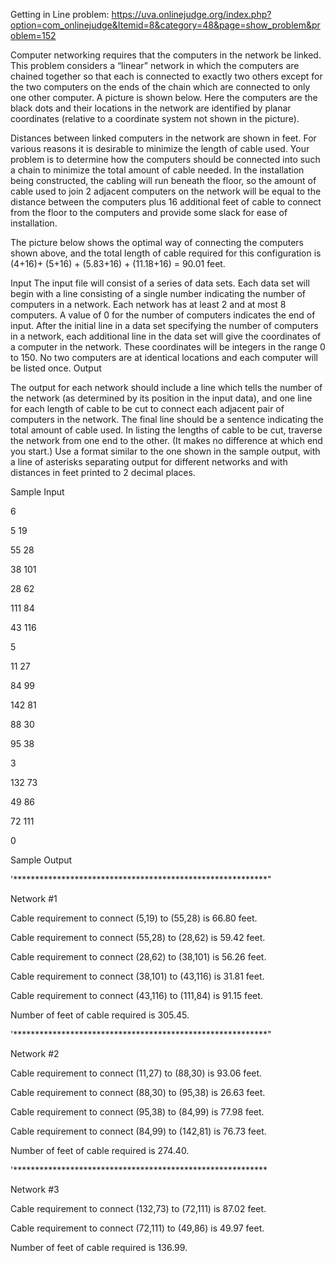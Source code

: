 Getting in Line problem:
https://uva.onlinejudge.org/index.php?option=com_onlinejudge&Itemid=8&category=48&page=show_problem&problem=152

Computer networking requires that the computers in the network be linked.
This problem considers a “linear” network in which the computers are chained together so that each
is connected to exactly two others except for the two computers on the ends of the chain which are
connected to only one other computer. A picture is shown below. Here the computers are the black
dots and their locations in the network are identified by planar coordinates (relative to a coordinate
system not shown in the picture).

Distances between linked computers in the network are shown in feet.
For various reasons it is desirable to minimize the length of cable used.
Your problem is to determine how the computers should be connected into such a chain to minimize
the total amount of cable needed. In the installation being constructed, the cabling will run beneath
the floor, so the amount of cable used to join 2 adjacent computers on the network will be equal to
the distance between the computers plus 16 additional feet of cable to connect from the floor to the
computers and provide some slack for ease of installation.

The picture below shows the optimal way of connecting the computers shown above, and the total
length of cable required for this configuration is (4+16)+ (5+16) + (5.83+16) + (11.18+16) = 90.01
feet.

Input
The input file will consist of a series of data sets. Each data set will begin with a line consisting of a
single number indicating the number of computers in a network. Each network has at least 2 and at
most 8 computers. A value of 0 for the number of computers indicates the end of input.
After the initial line in a data set specifying the number of computers in a network, each additional
line in the data set will give the coordinates of a computer in the network. These coordinates will be
integers in the range 0 to 150. No two computers are at identical locations and each computer will be
listed once.
Output

The output for each network should include a line which tells the number of the network (as determined
by its position in the input data), and one line for each length of cable to be cut to connect each adjacent
pair of computers in the network. The final line should be a sentence indicating the total amount of
cable used.
In listing the lengths of cable to be cut, traverse the network from one end to the
other. (It makes no difference at which end you start.) Use a format similar to the one shown in the
sample output, with a line of asterisks separating output for different networks and with distances in
feet printed to 2 decimal places.


Sample Input

6

5 19

55 28

38 101

28 62

111 84

43 116

5

11 27

84 99

142 81

88 30

95 38

3

132 73

49 86

72 111

0


Sample Output

'**********************************************************"

Network #1

Cable requirement to connect (5,19) to (55,28) is 66.80 feet.

Cable requirement to connect (55,28) to (28,62) is 59.42 feet.

Cable requirement to connect (28,62) to (38,101) is 56.26 feet.

Cable requirement to connect (38,101) to (43,116) is 31.81 feet.

Cable requirement to connect (43,116) to (111,84) is 91.15 feet.

Number of feet of cable required is 305.45.

'**********************************************************"

Network #2

Cable requirement to connect (11,27) to (88,30) is 93.06 feet.

Cable requirement to connect (88,30) to (95,38) is 26.63 feet.

Cable requirement to connect (95,38) to (84,99) is 77.98 feet.

Cable requirement to connect (84,99) to (142,81) is 76.73 feet.

Number of feet of cable required is 274.40.

'**********************************************************

Network #3

Cable requirement to connect (132,73) to (72,111) is 87.02 feet.

Cable requirement to connect (72,111) to (49,86) is 49.97 feet.

Number of feet of cable required is 136.99.
